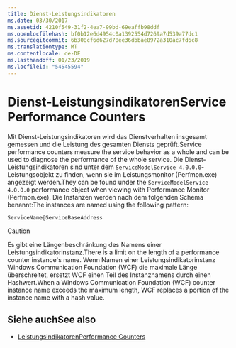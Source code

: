 ```yaml
---
title: Dienst-Leistungsindikatoren
ms.date: 03/30/2017
ms.assetid: 4210f549-31f2-4ea7-99bd-69eaffb98ddf
ms.openlocfilehash: bf0b12e6d4954c0a1392554d7269a7d539a77dc1
ms.sourcegitcommit: 6b308cf6d627d78ee36dbbae8972a310ac7fd6c8
ms.translationtype: MT
ms.contentlocale: de-DE
ms.lasthandoff: 01/23/2019
ms.locfileid: "54545594"
---
```

# <a name="service-performance-counters"></a><span data-ttu-id="9a671-102">Dienst-Leistungsindikatoren</span><span class="sxs-lookup"><span data-stu-id="9a671-102">Service Performance Counters</span></span>
<span data-ttu-id="9a671-103">Mit Dienst-Leistungsindikatoren wird das Dienstverhalten insgesamt gemessen und die Leistung des gesamten Diensts geprüft.</span><span class="sxs-lookup"><span data-stu-id="9a671-103">Service performance counters measure the service behavior as a whole and can be used to diagnose the performance of the whole service.</span></span> <span data-ttu-id="9a671-104">Die Dienst-Leistungsindikatoren sind unter dem `ServiceModelService 4.0.0.0`-Leistungsobjekt zu finden, wenn sie im Leistungsmonitor (Perfmon.exe) angezeigt werden.</span><span class="sxs-lookup"><span data-stu-id="9a671-104">They can be found under the `ServiceModelService 4.0.0.0` performance object when viewing with Performance Monitor (Perfmon.exe).</span></span> <span data-ttu-id="9a671-105">Die Instanzen werden nach dem folgenden Schema benannt:</span><span class="sxs-lookup"><span data-stu-id="9a671-105">The instances are named using the following pattern:</span></span>  
  
```  
ServiceName@ServiceBaseAddress  
```  
  
> [!CAUTION]
>  <span data-ttu-id="9a671-106">Es gibt eine Längenbeschränkung des Namens einer Leistungsindikatorinstanz.</span><span class="sxs-lookup"><span data-stu-id="9a671-106">There is a limit on the length of a performance counter instance's name.</span></span> <span data-ttu-id="9a671-107">Wenn Namen einer Leistungsindikatorinstanz Windows Communication Foundation (WCF) die maximale Länge überschreitet, ersetzt WCF einen Teil des Instanznamens durch einen Hashwert.</span><span class="sxs-lookup"><span data-stu-id="9a671-107">When a Windows Communication Foundation (WCF) counter instance name exceeds the maximum length, WCF replaces a portion of the instance name with a hash value.</span></span>  
  
## <a name="see-also"></a><span data-ttu-id="9a671-108">Siehe auch</span><span class="sxs-lookup"><span data-stu-id="9a671-108">See also</span></span>
- [<span data-ttu-id="9a671-109">Leistungsindikatoren</span><span class="sxs-lookup"><span data-stu-id="9a671-109">Performance Counters</span></span>](../../../../../docs/framework/wcf/diagnostics/performance-counters/index.md)
